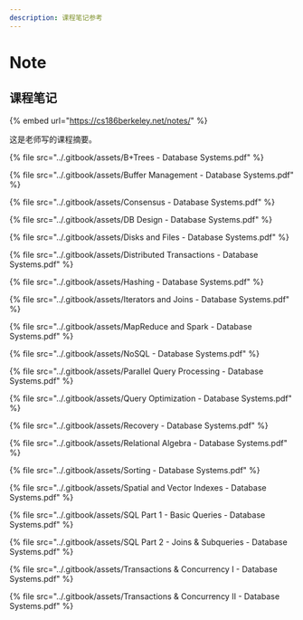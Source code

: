 ```yaml
---
description: 课程笔记参考
---
```


# Note

## 课程笔记

{% embed url="https://cs186berkeley.net/notes/" %}

这是老师写的课程摘要。

{% file src="../.gitbook/assets/B+Trees - Database Systems.pdf" %}

{% file src="../.gitbook/assets/Buffer Management - Database Systems.pdf" %}

{% file src="../.gitbook/assets/Consensus - Database Systems.pdf" %}

{% file src="../.gitbook/assets/DB Design - Database Systems.pdf" %}

{% file src="../.gitbook/assets/Disks and Files - Database Systems.pdf" %}

{% file src="../.gitbook/assets/Distributed Transactions - Database Systems.pdf" %}

{% file src="../.gitbook/assets/Hashing - Database Systems.pdf" %}

{% file src="../.gitbook/assets/Iterators and Joins - Database Systems.pdf" %}

{% file src="../.gitbook/assets/MapReduce and Spark - Database Systems.pdf" %}

{% file src="../.gitbook/assets/NoSQL - Database Systems.pdf" %}

{% file src="../.gitbook/assets/Parallel Query Processing - Database Systems.pdf" %}

{% file src="../.gitbook/assets/Query Optimization - Database Systems.pdf" %}

{% file src="../.gitbook/assets/Recovery - Database Systems.pdf" %}

{% file src="../.gitbook/assets/Relational Algebra - Database Systems.pdf" %}

{% file src="../.gitbook/assets/Sorting - Database Systems.pdf" %}

{% file src="../.gitbook/assets/Spatial and Vector Indexes - Database Systems.pdf" %}

{% file src="../.gitbook/assets/SQL Part 1 - Basic Queries - Database Systems.pdf" %}

{% file src="../.gitbook/assets/SQL Part 2 - Joins & Subqueries - Database Systems.pdf" %}

{% file src="../.gitbook/assets/Transactions & Concurrency I - Database Systems.pdf" %}

{% file src="../.gitbook/assets/Transactions & Concurrency II - Database Systems.pdf" %}

